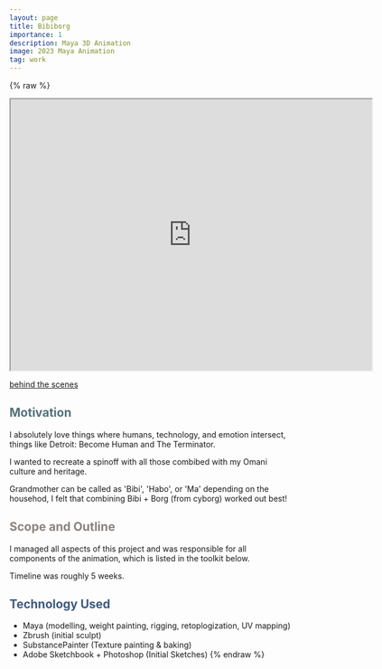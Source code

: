 ```yaml
---
layout: page
title: Bibiborg 
importance: 1
description: Maya 3D Animation
image: 2023 Maya Animation
tag: work
---
```


{% raw %}



<!-- [project video](https://drive.google.com/file/d/1bU82OMsjXk0AoyucL_JSUkkiTpUQlzJC/edit) -->
<iframe src="https://drive.google.com/file/d/1bU82OMsjXk0AoyucL_JSUkkiTpUQlzJC/preview" width="640" height="480"></iframe>


[behind the scenes](https://ayaalsabahi.github.io/art-portfolio/)

## <span style="color: #54717a;">Motivation</span>
I absolutely love things where humans, technology, and emotion intersect, things like Detroit: Become Human and The Terminator.

I wanted to recreate a spinoff with all those combibed with my Omani culture and heritage. 

Grandmother can be called as 'Bibi', 'Habo', or 'Ma' depending on the househod, I felt that combining Bibi + Borg (from cyborg) worked out best!

## <span style="color: #8a837d;">Scope and Outline</span>
I managed all aspects of this project and was responsible for all components of the animation, which is listed in the toolkit below.

Timeline was roughly 5 weeks.

## <span style="color: #3d5a80;">Technology Used</span>
- Maya (modelling, weight painting, rigging, retoplogization, UV mapping)
- Zbrush (initial sculpt)
- SubstancePainter (Texture painting & baking)
- Adobe Sketchbook + Photoshop (Initial Sketches)
{% endraw %}
